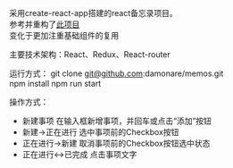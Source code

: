 采用create-react-app搭建的react备忘录项目。      
参考并重构了[此项目](https://github.com/damonare/memos)      
变化于更加注重基础组件的复用      

主要技术架构：React、Redux、React-router      

运行方式：
git clone git@github.com:damonare/memos.git     
npm install 
npm run start      

操作方式：
- 新建事项
    在输入框新增事项，并回车或点击“添加”按钮
- 新建->正在进行
    选中事项前的Checkbox按钮
- 正在进行->新建
    取消事项前的Checkbox按钮选中状态
- 正在进行<->已完成
    点击事项文字